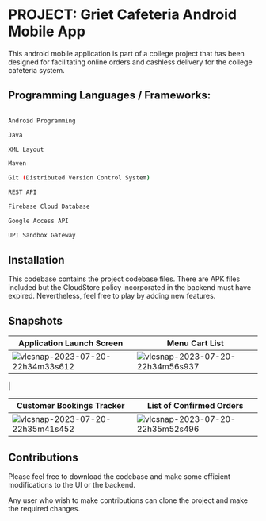 # PROJECT: Griet Cafeteria Android Mobile App

This android mobile application is part of a college project that has been designed for facilitating online orders and cashless delivery for the college cafeteria system.


## Programming Languages / Frameworks:

``` bash

Android Programming

Java

XML Layout

Maven

Git (Distributed Version Control System)

REST API

Firebase Cloud Database

Google Access API

UPI Sandbox Gateway

```

## Installation

This codebase contains the project codebase files. There are APK files included but the CloudStore policy incorporated in the backend must have expired. Nevertheless, feel free to play by adding new features.

## Snapshots

| Application Launch Screen | Menu Cart List      |
| ---------------------- | ---------------------- |
| ![vlcsnap-2023-07-20-22h34m33s612](https://github.com/jyothi-koushik-1998/project3-java-android-restapi-firebase-mobileapp/assets/47804397/f275902d-2e04-4afd-b83d-2b39062027dd) | ![vlcsnap-2023-07-20-22h34m56s937](https://github.com/jyothi-koushik-1998/project3-java-android-restapi-firebase-mobileapp/assets/47804397/7947ea4c-dcb2-4021-bb5a-bf992ee6c7da)
 |

| Customer Bookings Tracker             | List of Confirmed Orders             |
| ---------------------- | ---------------------- |
| ![vlcsnap-2023-07-20-22h35m41s452](https://github.com/jyothi-koushik-1998/project3-java-android-restapi-firebase-mobileapp/assets/47804397/cc8087f8-aa08-4626-b7a0-c7abfdb8e41d) | ![vlcsnap-2023-07-20-22h35m52s496](https://github.com/jyothi-koushik-1998/project3-java-android-restapi-firebase-mobileapp/assets/47804397/8936714c-fc60-41d0-85d0-3a05cf50984e) |

## Contributions

Please feel free to download the codebase and make some efficient modifications to the UI or the backend.









Any user who wish to make contributions can clone the project and make the required changes.
